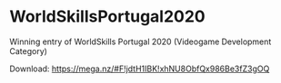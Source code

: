 # WorldSkillsPortugal2020
Winning entry of WorldSkills Portugal 2020 (Videogame Development Category)

Download:
https://mega.nz/#F!jdtH1IBK!xhNU8ObfQx986Be3fZ3gOQ
